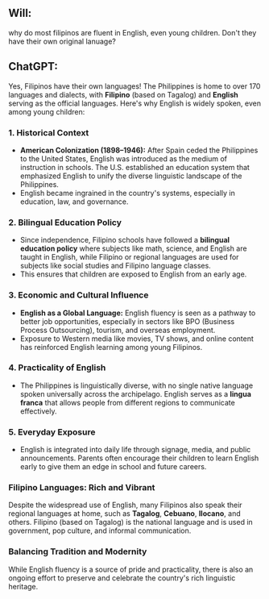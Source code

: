 ## Will:

 why do most filipinos are fluent in English, even young children. Don't they have their own original lanuage?

## ChatGPT:

 Yes, Filipinos have their own languages! The Philippines is home to over 170 languages and dialects, with **Filipino** (based on Tagalog) and **English** serving as the official languages. Here's why English is widely spoken, even among young children:

### 1. **Historical Context**
   - **American Colonization (1898–1946):** After Spain ceded the Philippines to the United States, English was introduced as the medium of instruction in schools. The U.S. established an education system that emphasized English to unify the diverse linguistic landscape of the Philippines.
   - English became ingrained in the country's systems, especially in education, law, and governance.

### 2. **Bilingual Education Policy**
   - Since independence, Filipino schools have followed a **bilingual education policy** where subjects like math, science, and English are taught in English, while Filipino or regional languages are used for subjects like social studies and Filipino language classes.
   - This ensures that children are exposed to English from an early age.

### 3. **Economic and Cultural Influence**
   - **English as a Global Language:** English fluency is seen as a pathway to better job opportunities, especially in sectors like BPO (Business Process Outsourcing), tourism, and overseas employment.
   - Exposure to Western media like movies, TV shows, and online content has reinforced English learning among young Filipinos.

### 4. **Practicality of English**
   - The Philippines is linguistically diverse, with no single native language spoken universally across the archipelago. English serves as a **lingua franca** that allows people from different regions to communicate effectively.

### 5. **Everyday Exposure**
   - English is integrated into daily life through signage, media, and public announcements. Parents often encourage their children to learn English early to give them an edge in school and future careers.

### Filipino Languages: Rich and Vibrant
   Despite the widespread use of English, many Filipinos also speak their regional languages at home, such as **Tagalog**, **Cebuano**, **Ilocano**, and others. Filipino (based on Tagalog) is the national language and is used in government, pop culture, and informal communication.

### Balancing Tradition and Modernity
While English fluency is a source of pride and practicality, there is also an ongoing effort to preserve and celebrate the country's rich linguistic heritage.

